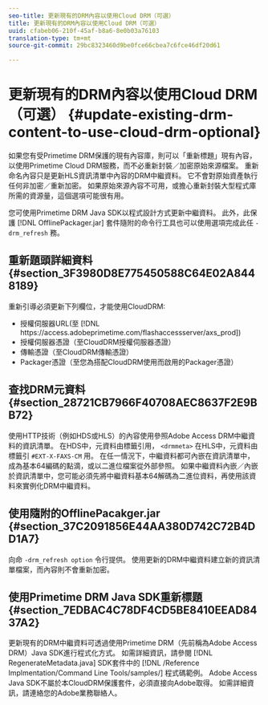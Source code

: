 ```yaml
---
seo-title: 更新現有的DRM內容以使用Cloud DRM（可選）
title: 更新現有的DRM內容以使用Cloud DRM（可選）
uuid: cfabeb06-210f-45af-b8a6-8e0b03a76103
translation-type: tm+mt
source-git-commit: 29bc8323460d9be0fce66cbea7c6fce46df20d61

---
```



# 更新現有的DRM內容以使用Cloud DRM（可選） {#update-existing-drm-content-to-use-cloud-drm-optional}

如果您有受Primetime DRM保護的現有內容庫，則可以「重新標題」現有內容，以使用Primetime Cloud DRM服務，而不必重新封裝／加密原始來源檔案。 重新命名內容只是更新HLS資訊清單中內容的DRM中繼資料。 它不會對原始資產執行任何非加密／重新加密。 如果原始來源內容不可用，或擔心重新封裝大型程式庫所需的資源量，這個選項可能很有用。

您可使用Primetime DRM Java SDK以程式設計方式更新中繼資料。 此外，此保護 [!DNL OfflinePackager.jar] 套件隨附的命令行工具也可以使用選項完成此任 `-drm_refresh` 務。

## 重新題頭詳細資料 {#section_3F3980D8E775450588C64E02A8448189}

重新引導必須更新下列欄位，才能使用CloudDRM:

* 授權伺服器URL(至 [!DNL ht<span></span>tps://access.adobeprimetime.com/flashaccessserver/axs_prod])
* 授權伺服器憑證（至CloudDRM授權伺服器憑證）
* 傳輸憑證（至CloudDRM傳輸憑證）
* Packager憑證（至您為搭配CloudDRM使用而啟用的Packager憑證）

## 查找DRM元資料 {#section_28721CB7966F40708AEC8637F2E9BB72}

使用HTTP技術（例如HDS或HLS）的內容使用參照Adobe Access DRM中繼資料的資訊清單。 在HDS中，元資料由標籤引用， `<drmmeta>` 在HLS中，元資料由標籤引 `#EXT-X-FAXS-CM` 用。 在任一情況下，中繼資料都可內嵌在資訊清單中，成為基本64編碼的點滴，或以二進位檔案從外部參照。 如果中繼資料內嵌／內嵌於資訊清單中，您可能必須先將中繼資料基本64解碼為二進位資料，再使用該資料來實例化DRM中繼資料。

## 使用隨附的OfflinePacakger.jar {#section_37C2091856E44AA380D742C72B4DD1A7}

向命 `-drm_refresh option` 令行提供。 使用更新的DRM中繼資料建立新的資訊清單檔案，而內容則不會重新加密。

## 使用Primetime DRM Java SDK重新標題 {#section_7EDBAC4C78DF4CD5BE8410EEAD8437A2}

更新現有的DRM中繼資料可透過使用Primetime DRM（先前稱為Adobe Access DRM）Java SDK進行程式化方式。 如需詳細資訊，請參閱 [!DNL RegenerateMetadata.java] SDK套件中的 [!DNL /Reference Implmentation/Command Line Tools/samples/] 程式碼範例。 Adobe Access Java SDK不屬於本CloudDRM保護套件，必須直接向Adobe取得。 如需詳細資訊，請連絡您的Adobe業務聯絡人。
